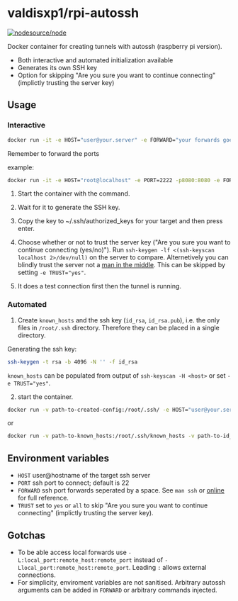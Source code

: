 # valdisxp1/rpi-autossh

[![nodesource/node](http://dockeri.co/image/valdisxp1/rpi-autossh)](https://registry.hub.docker.com/u/valdisxp1/rpi-autossh/)

Docker container for creating tunnels with autossh (raspberry pi version).

* Both interactive and automated initialization available
* Generates its own SSH key
* Option for skipping "Are you sure you want to continue connecting" (implictly trusting the server key)

## Usage

### Interactive

```bash
docker run -it -e HOST="user@your.server" -e FORWARD="your forwards goes here" valdisxp1/rpi-autossh 
```
Remember to forward the ports

example:
```bash
docker run -it -e HOST="root@localhost" -e PORT=2222 -p8080:8080 -e FORWARD="-L:8080:localhost:80 -D5050" valdisxp1/rpi-autossh
```

1. Start the container with the command.

2. Wait for it to generate the SSH key.

3. Copy the key to ~/.ssh/authorized_keys for your target and then press enter.

4. Choose whether or not to trust the server key ("Are you sure you want to continue connecting (yes/no)"). Run `ssh-keygen -lf <(ssh-keyscan localhost 2>/dev/null)` on the server to compare. Alternetively you can blindly trust the server not a [man in the middle](https://en.wikipedia.org/wiki/Man-in-the-middle_attack). This can be skipped by setting `-e TRUST="yes"`.

5. It does a test connection first then the tunnel is running.

### Automated
1. Create `known_hosts` and the ssh key (`id_rsa`, `id_rsa.pub`), i.e. the only files in `/root/.ssh` directory. Therefore they can be placed in a single directory.

Generating the ssh key:
```bash
ssh-keygen -t rsa -b 4096 -N '' -f id_rsa
```

`known_hosts` can be populated from output of `ssh-keyscan -H <host>` or set `-e TRUST="yes"`.


2. start the container.

```bash
docker run -v path-to-created-config:/root/.ssh/ -e HOST="user@your.server" -e FORWARD="your forwards goes here" valdisxp1/rpi-autossh 
```

or

```bash
docker run -v path-to-known_hosts:/root/.ssh/known_hosts -v path-to-id_rsa:/root/.ssh/id_rsa -v path-to-id_rsa.pub:/root/.ssh/id_rsa.pub -e HOST="user@your.server" -e FORWARD="your forwards goes here" valdisxp1/rpi-autossh 
```


## Environment variables

* `HOST` user@hostname of the target ssh server
* `PORT` ssh port to connect; default is 22
* `FORWARD` ssh port forwards seperated by a space. See `man ssh` or [online](https://linux.die.net/man/1/ssh) for full reference.
* `TRUST` set to `yes` or `all` to skip "Are you sure you want to continue connecting" (implictly trusting the server key).

## Gotchas
* To be able access local forwards use `-L:local_port:remote_host:remote_port` instead of `-Llocal_port:remote_host:remote_port`. Leading `:` allows external connections.
* For simplicity, enviroment variables are not sanitised. Arbitrary autossh arguments can be added in `FORWARD` or arbitrary commands injected.
